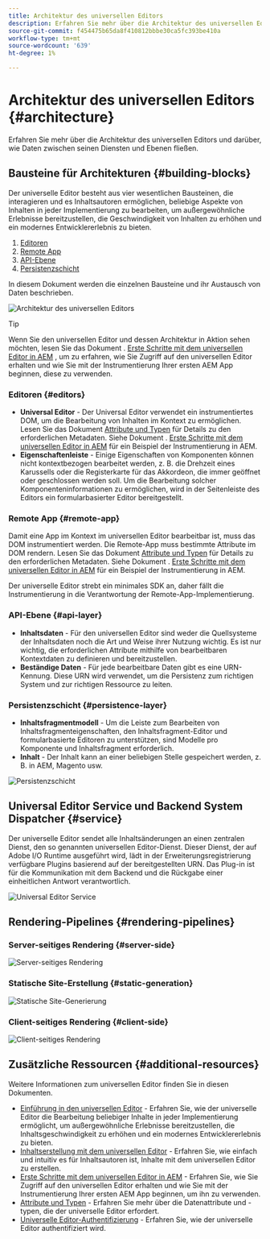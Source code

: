 ```yaml
---
title: Architektur des universellen Editors
description: Erfahren Sie mehr über die Architektur des universellen Editors und darüber, wie Daten zwischen seinen Diensten und Ebenen fließen.
source-git-commit: f454475b65da8f410812bbbe30ca5fc393be410a
workflow-type: tm+mt
source-wordcount: '639'
ht-degree: 1%

---
```



# Architektur des universellen Editors {#architecture}

Erfahren Sie mehr über die Architektur des universellen Editors und darüber, wie Daten zwischen seinen Diensten und Ebenen fließen.

## Bausteine für Architekturen {#building-blocks}

Der universelle Editor besteht aus vier wesentlichen Bausteinen, die interagieren und es Inhaltsautoren ermöglichen, beliebige Aspekte von Inhalten in jeder Implementierung zu bearbeiten, um außergewöhnliche Erlebnisse bereitzustellen, die Geschwindigkeit von Inhalten zu erhöhen und ein modernes Entwicklererlebnis zu bieten.

1. [Editoren](#editors)
1. [Remote App](#remote-app)
1. [API-Ebene](#api-layer)
1. [Persistenzschicht](#persistence-layer)

In diesem Dokument werden die einzelnen Bausteine und ihr Austausch von Daten beschrieben.

![Architektur des universellen Editors](assets/architecture.png)

>[!TIP]
>
>Wenn Sie den universellen Editor und dessen Architektur in Aktion sehen möchten, lesen Sie das Dokument . [Erste Schritte mit dem universellen Editor in AEM](getting-started.md) , um zu erfahren, wie Sie Zugriff auf den universellen Editor erhalten und wie Sie mit der Instrumentierung Ihrer ersten AEM App beginnen, diese zu verwenden.

### Editoren {#editors}

* **Universal Editor** - Der Universal Editor verwendet ein instrumentiertes DOM, um die Bearbeitung von Inhalten im Kontext zu ermöglichen. Lesen Sie das Dokument [Attribute und Typen](attributes-types.md) für Details zu den erforderlichen Metadaten. Siehe Dokument . [Erste Schritte mit dem universellen Editor in AEM](getting-started.md) für ein Beispiel der Instrumentierung in AEM.
* **Eigenschaftenleiste** - Einige Eigenschaften von Komponenten können nicht kontextbezogen bearbeitet werden, z. B. die Drehzeit eines Karussells oder die Registerkarte für das Akkordeon, die immer geöffnet oder geschlossen werden soll. Um die Bearbeitung solcher Komponenteninformationen zu ermöglichen, wird in der Seitenleiste des Editors ein formularbasierter Editor bereitgestellt.

### Remote App {#remote-app}

Damit eine App im Kontext im universellen Editor bearbeitbar ist, muss das DOM instrumentiert werden. Die Remote-App muss bestimmte Attribute im DOM rendern. Lesen Sie das Dokument [Attribute und Typen](attributes-types.md) für Details zu den erforderlichen Metadaten. Siehe Dokument . [Erste Schritte mit dem universellen Editor in AEM](getting-started.md) für ein Beispiel der Instrumentierung in AEM.

Der universelle Editor strebt ein minimales SDK an, daher fällt die Instrumentierung in die Verantwortung der Remote-App-Implementierung.

### API-Ebene {#api-layer}

* **Inhaltsdaten** - Für den universellen Editor sind weder die Quellsysteme der Inhaltsdaten noch die Art und Weise ihrer Nutzung wichtig. Es ist nur wichtig, die erforderlichen Attribute mithilfe von bearbeitbaren Kontextdaten zu definieren und bereitzustellen.
* **Beständige Daten** - Für jede bearbeitbare Daten gibt es eine URN-Kennung. Diese URN wird verwendet, um die Persistenz zum richtigen System und zur richtigen Ressource zu leiten.

### Persistenzschicht {#persistence-layer}

* **Inhaltsfragmentmodell** - Um die Leiste zum Bearbeiten von Inhaltsfragmenteigenschaften, den Inhaltsfragment-Editor und formularbasierte Editoren zu unterstützen, sind Modelle pro Komponente und Inhaltsfragment erforderlich.
* **Inhalt** - Der Inhalt kann an einer beliebigen Stelle gespeichert werden, z. B. in AEM, Magento usw.

![Persistenzschicht](assets/persistence-layer.png)

## Universal Editor Service und Backend System Dispatcher {#service}

Der universelle Editor sendet alle Inhaltsänderungen an einen zentralen Dienst, den so genannten universellen Editor-Dienst. Dieser Dienst, der auf Adobe I/O Runtime ausgeführt wird, lädt in der Erweiterungsregistrierung verfügbare Plugins basierend auf der bereitgestellten URN. Das Plug-in ist für die Kommunikation mit dem Backend und die Rückgabe einer einheitlichen Antwort verantwortlich.

![Universal Editor Service](assets/universal-editor-service.png)

## Rendering-Pipelines {#rendering-pipelines}

### Server-seitiges Rendering {#server-side}

![Server-seitiges Rendering](assets/server-side.png)

### Statische Site-Erstellung {#static-generation}

![Statische Site-Generierung](assets/static-generation.png)

### Client-seitiges Rendering {#client-side}

![Client-seitiges Rendering](assets/client-side.png)

## Zusätzliche Ressourcen {#additional-resources}

Weitere Informationen zum universellen Editor finden Sie in diesen Dokumenten.

* [Einführung in den universellen Editor](introduction.md) - Erfahren Sie, wie der universelle Editor die Bearbeitung beliebiger Inhalte in jeder Implementierung ermöglicht, um außergewöhnliche Erlebnisse bereitzustellen, die Inhaltsgeschwindigkeit zu erhöhen und ein modernes Entwicklererlebnis zu bieten.
* [Inhaltserstellung mit dem universellen Editor](authoring.md) - Erfahren Sie, wie einfach und intuitiv es für Inhaltsautoren ist, Inhalte mit dem universellen Editor zu erstellen.
* [Erste Schritte mit dem universellen Editor in AEM](getting-started.md) - Erfahren Sie, wie Sie Zugriff auf den universellen Editor erhalten und wie Sie mit der Instrumentierung Ihrer ersten AEM App beginnen, um ihn zu verwenden.
* [Attribute und Typen](attributes-types.md) - Erfahren Sie mehr über die Datenattribute und -typen, die der universelle Editor erfordert.
* [Universelle Editor-Authentifizierung](authentication.md) - Erfahren Sie, wie der universelle Editor authentifiziert wird.
